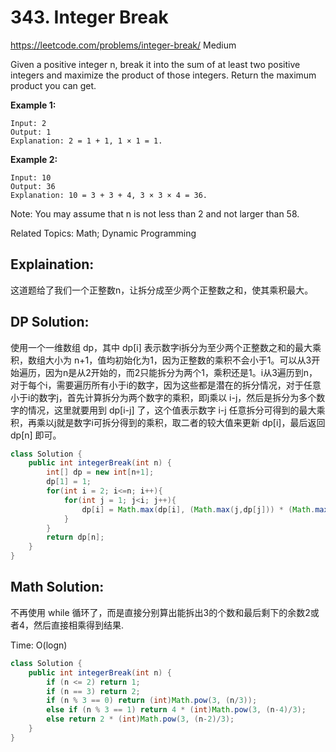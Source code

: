 # 343. Integer Break
<https://leetcode.com/problems/integer-break/>
Medium

Given a positive integer n, break it into the sum of at least two positive integers and maximize the product of those integers. Return the maximum product you can get.

**Example 1:**

    Input: 2
    Output: 1
    Explanation: 2 = 1 + 1, 1 × 1 = 1.

**Example 2:**

    Input: 10
    Output: 36
    Explanation: 10 = 3 + 3 + 4, 3 × 3 × 4 = 36.

Note: You may assume that n is not less than 2 and not larger than 58.

Related Topics: Math; Dynamic Programming

## Explaination: 
这道题给了我们一个正整数n，让拆分成至少两个正整数之和，使其乘积最大。

## DP Solution: 
使用一个一维数组 dp，其中 dp[i] 表示数字i拆分为至少两个正整数之和的最大乘积，数组大小为 n+1，值均初始化为1，因为正整数的乘积不会小于1。可以从3开始遍历，因为n是从2开始的，而2只能拆分为两个1，乘积还是1。i从3遍历到n，对于每个i，需要遍历所有小于i的数字，因为这些都是潜在的拆分情况，对于任意小于i的数字j，首先计算拆分为两个数字的乘积，即j乘以 i-j，然后是拆分为多个数字的情况，这里就要用到 dp[i-j] 了，这个值表示数字 i-j 任意拆分可得到的最大乘积，再乘以j就是数字i可拆分得到的乘积，取二者的较大值来更新 dp[i]，最后返回 dp[n] 即可。

```java
class Solution {
    public int integerBreak(int n) {
        int[] dp = new int[n+1];
        dp[1] = 1;
        for(int i = 2; i<=n; i++){
            for(int j = 1; j<i; j++){
                dp[i] = Math.max(dp[i], (Math.max(j,dp[j])) * (Math.max(i - j, dp[i - j])));
            }
        }
        return dp[n];
    }
}
```

## Math Solution: 
不再使用 while 循环了，而是直接分别算出能拆出3的个数和最后剩下的余数2或者4，然后直接相乘得到结果.

Time: O(logn)
```java
class Solution {
    public int integerBreak(int n) {
        if (n <= 2) return 1;
        if (n == 3) return 2;
        if (n % 3 == 0) return (int)Math.pow(3, (n/3));
        else if (n % 3 == 1) return 4 * (int)Math.pow(3, (n-4)/3);
        else return 2 * (int)Math.pow(3, (n-2)/3);
    }
}
```